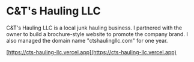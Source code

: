 # C&T's Hauling LLC

C&T's Hauling LLC is a local junk hauling business. I partnered with the owner to build a brochure-style website to promote the company brand. I also managed the domain name "ctshaulingllc.com" for one year.

[https://cts-hauling-llc.vercel.app](https://cts-hauling-llc.vercel.app)
